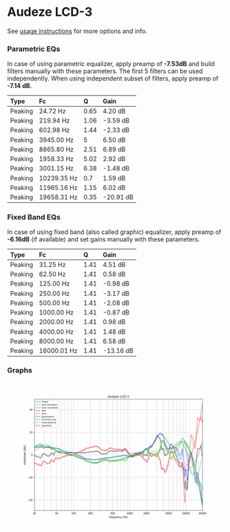 # Audeze LCD-3
See [usage instructions](https://github.com/jaakkopasanen/AutoEq#usage) for more options and info.

### Parametric EQs
In case of using parametric equalizer, apply preamp of **-7.53dB** and build filters manually
with these parameters. The first 5 filters can be used independently.
When using independent subset of filters, apply preamp of **-7.14 dB**.

| Type    | Fc          |    Q | Gain      |
|:--------|:------------|:-----|:----------|
| Peaking | 24.72 Hz    | 0.65 | 4.20 dB   |
| Peaking | 219.94 Hz   | 1.06 | -3.59 dB  |
| Peaking | 602.98 Hz   | 1.44 | -2.33 dB  |
| Peaking | 3945.00 Hz  | 5    | 6.50 dB   |
| Peaking | 8865.80 Hz  | 2.51 | 6.89 dB   |
| Peaking | 1958.33 Hz  | 5.02 | 2.92 dB   |
| Peaking | 3001.15 Hz  | 6.38 | -1.48 dB  |
| Peaking | 10239.35 Hz | 0.7  | 1.59 dB   |
| Peaking | 11965.16 Hz | 1.15 | 6.02 dB   |
| Peaking | 19658.31 Hz | 0.35 | -20.91 dB |

### Fixed Band EQs
In case of using fixed band (also called graphic) equalizer, apply preamp of **-6.16dB**
(if available) and set gains manually with these parameters.

| Type    | Fc          |    Q | Gain      |
|:--------|:------------|:-----|:----------|
| Peaking | 31.25 Hz    | 1.41 | 4.51 dB   |
| Peaking | 62.50 Hz    | 1.41 | 0.58 dB   |
| Peaking | 125.00 Hz   | 1.41 | -0.98 dB  |
| Peaking | 250.00 Hz   | 1.41 | -3.17 dB  |
| Peaking | 500.00 Hz   | 1.41 | -2.08 dB  |
| Peaking | 1000.00 Hz  | 1.41 | -0.87 dB  |
| Peaking | 2000.00 Hz  | 1.41 | 0.98 dB   |
| Peaking | 4000.00 Hz  | 1.41 | 1.48 dB   |
| Peaking | 8000.00 Hz  | 1.41 | 6.58 dB   |
| Peaking | 16000.01 Hz | 1.41 | -13.16 dB |

### Graphs
![](./Audeze%20LCD-3.png)